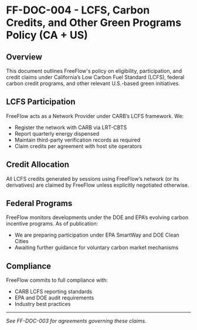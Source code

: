 # FF-DOC-004 - LCFS, Carbon Credits, and Other Green Programs Policy (CA + US)

## Overview
This document outlines FreeFlow's policy on eligibility, participation, and credit claims under California’s Low Carbon Fuel Standard (LCFS), federal carbon credit programs, and other relevant U.S.-based green initiatives.

## LCFS Participation
FreeFlow acts as a Network Provider under CARB’s LCFS framework. We:
- Register the network with CARB via LRT-CBTS
- Report quarterly energy dispensed
- Maintain third-party verification records as required
- Claim credits per agreement with host site operators

## Credit Allocation
All LCFS credits generated by sessions using FreeFlow’s network (or its derivatives) are claimed by FreeFlow unless explicitly negotiated otherwise.

## Federal Programs
FreeFlow monitors developments under the DOE and EPA’s evolving carbon incentive programs. As of publication:
- We are preparing participation under EPA SmartWay and DOE Clean Cities
- Awaiting further guidance for voluntary carbon market mechanisms

## Compliance
FreeFlow commits to full compliance with:
- CARB LCFS reporting standards
- EPA and DOE audit requirements
- Industry best practices

---
*See FF-DOC-003 for agreements governing these claims.*
